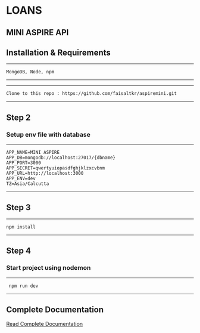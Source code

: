 # LOANS

## MINI ASPIRE API

## Installation & Requirements


***
    MongoDB, Node, npm
*** 

***
    Clone to this repo : https://github.com/faisaltkr/aspiremini.git
***


## Step 2 

### Setup env file with database

***

    APP_NAME=MINI ASPIRE
    APP_DB=mongodb://localhost:27017/{dbname}
    APP_PORT=3000
    APP_SECRET=qwertyuiopasdfghjklzxcvbnm
    APP_URL=http://localhost:3000
    APP_ENV=dev
    TZ=Asia/Calcutta

***


##  Step 3 

***
    npm install
***


## Step 4


### Start project using nodemon
***
     npm run dev
***


## Complete Documentation 

[Read Complete Documentation](https://github.com/faisaltkr/aspiremini/blob/main/apidoc.md)
